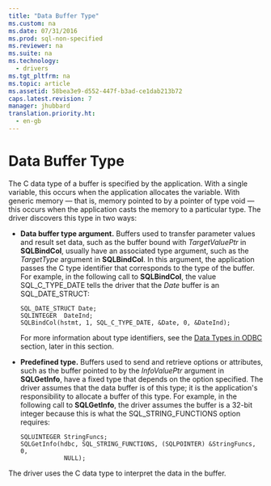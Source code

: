 ```yaml
---
title: "Data Buffer Type"
ms.custom: na
ms.date: 07/31/2016
ms.prod: sql-non-specified
ms.reviewer: na
ms.suite: na
ms.technology: 
  - drivers
ms.tgt_pltfrm: na
ms.topic: article
ms.assetid: 58bea3e9-d552-447f-b3ad-ce1dab213b72
caps.latest.revision: 7
manager: jhubbard
translation.priority.ht: 
  - en-gb
---
```

# Data Buffer Type
The C data type of a buffer is specified by the application. With a single variable, this occurs when the application allocates the variable. With generic memory — that is, memory pointed to by a pointer of type void — this occurs when the application casts the memory to a particular type. The driver discovers this type in two ways:  
  
-   **Data buffer type argument.** Buffers used to transfer parameter values and result set data, such as the buffer bound with *TargetValuePtr* in **SQLBindCol**, usually have an associated type argument, such as the *TargetType* argument in **SQLBindCol**. In this argument, the application passes the C type identifier that corresponds to the type of the buffer. For example, in the following call to **SQLBindCol**, the value SQL_C_TYPE_DATE tells the driver that the *Date* buffer is an SQL_DATE_STRUCT:  
  
    ```  
    SQL_DATE_STRUCT Date;  
    SQLINTEGER  DateInd;  
    SQLBindCol(hstmt, 1, SQL_C_TYPE_DATE, &Date, 0, &DateInd);  
    ```  
  
     For more information about type identifiers, see the [Data Types in ODBC](../content/Data-Types-in-ODBC.md) section, later in this section.  
  
-   **Predefined type.** Buffers used to send and retrieve options or attributes, such as the buffer pointed to by the *InfoValuePtr* argument in **SQLGetInfo**, have a fixed type that depends on the option specified. The driver assumes that the data buffer is of this type; it is the application's responsibility to allocate a buffer of this type. For example, in the following call to **SQLGetInfo**, the driver assumes the buffer is a 32-bit integer because this is what the SQL_STRING_FUNCTIONS option requires:  
  
    ```  
    SQLUINTEGER StringFuncs;  
    SQLGetInfo(hdbc, SQL_STRING_FUNCTIONS, (SQLPOINTER) &StringFuncs, 0,  
                NULL);  
    ```  
  
 The driver uses the C data type to interpret the data in the buffer.